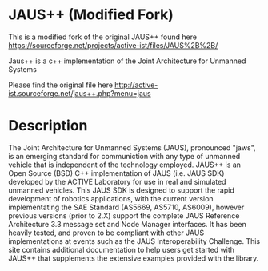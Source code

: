 # JAUS++ (Modified Fork)
This is a modified fork of the original JAUS++ found here https://sourceforge.net/projects/active-ist/files/JAUS%2B%2B/

Jaus++ is a c++ implementation of the Joint Architecture for Unmanned Systems

Please find the original file here http://active-ist.sourceforge.net/jaus++.php?menu=jaus

Description
===========
The Joint Architecture for Unmanned Systems (JAUS), pronounced "jaws", is an emerging standard for communiction with any type of unmanned vehicle that is independent of the technology employed. JAUS++ is an Open Source (BSD) C++ implementation of JAUS (i.e. JAUS SDK) developed by the ACTIVE Laboratory for use in real and simulated unmanned vehicles. This JAUS SDK is designed to support the rapid development of robotics applications, with the current version implementating the SAE Standard (AS5669, AS5710, AS6009), however previous versions (prior to 2.X) support the complete JAUS Reference Architecture 3.3 message set and Node Manager interfaces. It has been heavily tested, and proven to be compliant with other JAUS implementations at events such as the JAUS Interoperability Challenge. This site contains additional documentation to help users get started with JAUS++ that supplements the extensive examples provided with the library. 
